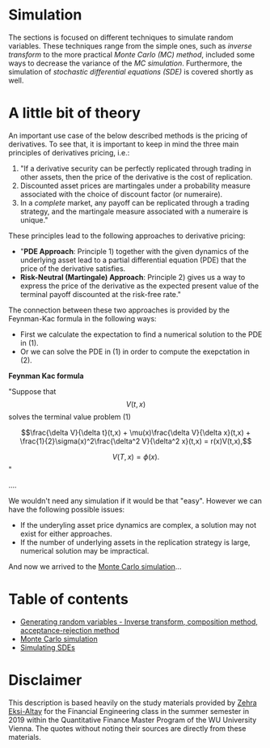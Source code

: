 # Simulation

The sections is focused on different techniques to simulate random variables. These techniques range from the simple ones, such as _inverse transform_ to the more practical _Monte Carlo (MC) method_, included some ways to decrease the variance of the _MC simulation_. Furthermore, the simulation of _stochastic differential equations (SDE)_ is covered shortly as well.

# A little bit of theory

An important use case of the below described methods is the pricing of derivatives. To see that, it is important to keep in mind the three main principles of derivatives pricing, i.e.:

1. "If a derivative security can be perfectly replicated through trading in other assets, then the price of the derivative is the cost of replication.
2. Discounted asset prices are martingales under a probability measure associated with the choice of discount factor (or numeraire).
3. In a _complete_ market, any payoff can be replicated through a trading strategy, and the martingale measure associated with a numeraire is unique."

These principles lead to the following approaches to derivative pricing:
* "__PDE Approach__: Principle 1) together with the given dynamics of the underlying asset lead to a partial differential equation (PDE) that the price of the derivative satisfies.
* __Risk-Neutral (Martingale) Approach__: Principle 2) gives us a way to express the price of the derivative as the expected present value of the terminal payoff discounted at the risk-free rate."

The connection between these two approaches is provided by the Feynman-Kac formula in the following ways:
* First we calculate the expectation to find a numerical solution to the PDE in (1).
* Or we can solve the PDE in (1) in order to compute the exepctation in (2).

__Feynman Kac formula__

"Suppose that $$V(t,x)$$ solves the terminal value problem (1)

$$\frac{\delta V}{\delta t}(t,x) + \mu(x)\frac{\delta V}{\delta x}(t,x) + \frac{1}{2}\sigma(x)^2\frac{\delta^2 V}{\delta^2 x}(t,x) = r(x)V(t,x),$$

$$V(T,x) = \phi(x).$$"

....

We wouldn't need any simulation if it would be that "easy". However we can have the following possible issues:
  - If the underyling asset price dynamics are complex, a solution may not exist for either approaches. 
  - If the number of underlying assets in the replication strategy is large, numerical solution may be impractical.

And now we arrived to the [Monte Carlo simulation](./monte-carlo_simulation/README.md)...

# Table of contents

- [Generating random variables - Inverse transform, composition method, acceptance-rejection method](./generating_random_variables/README.md)
- [Monte Carlo simulation](./monte-carlo_simulation/README.md)
- [Simulating SDEs](./simulationg_sdes/README.md)


# Disclaimer
This description is based heavily on the study materials provided by [Zehra Eksi-Altay](https://www.wu.ac.at/en/statmath/faculty-staff/faculty/zeksi) for the Financial Engineering class in the summer semester in 2019 within the Quantitative Finance Master Program of the WU University Vienna. The quotes without noting their sources are directly from these materials.
